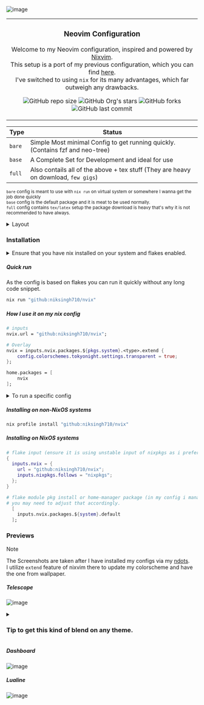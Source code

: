 <p align="center" style="color:grey">

![image](https://github.com/niksingh710/nvix/assets/60490474/89503d51-ca86-4933-872f-3f60c32202a9)

<div align="center">
<table>
<tbody>
<td align="center">
<img width="2000" height="0"><br>

### Neovim Configuration

Welcome to my Neovim configuration, inspired and powered by [Nixvim](https://github.com/nix-community/nixvim).<br>
This setup is a port of my previous configuration, which you can find [here](https://github.com/niksingh710/nvim).<br>
I've switched to using `nix` for its many advantages, which far outweigh any drawbacks.

![GitHub repo size](https://img.shields.io/github/repo-size/niksingh710/nvix)
![GitHub Org's stars](https://img.shields.io/github/stars/niksingh710%2Fnvix)
![GitHub forks](https://img.shields.io/github/forks/niksingh710/nvix)
![GitHub last commit](https://img.shields.io/github/last-commit/niksingh710/gdots)

<img width="2000" height="0">
</td>
</tbody>
</table>
</div>
</p>

| Type   | Status                                                                              |
| ------ | ----------------------------------------------------------------------------------- |
| `bare` | Simple Most minimal Config to get running quickly. (Contains fzf and neo-tree)      |
| `base` | A Complete Set for Development and ideal for use                                    |
| `full` | Also contails all of the above + tex stuff (They are heavy on download, `few gigs`) |

<small> `bare` config is meant to use with `nix run` on virtual system or somewhere I wanna get the job done quickly</small><br>
<small> `base` config is the default package and it is meat to be used normally.</small><br>
<small> `full` config contains `tex/latex` setup the package download is heavy that's why it is not recommended to have always.</small><br>

<details>
<summary>
Layout
  </summary>

```bash

 ./
├──  config/
│  ├──  base/
│  ├──  core/
│  └──  default.nix
├──  lang/
│  ├──  default.nix
│  ├──  lua.nix
│  └──  shell.nix
├──  lib/
│  ├──  default.nix
│  └──  icons.nix
├──  pkgs/
│  └──  default.nix
├──  variables/
│  └──  default.nix
├──  flake.lock
├──  flake.nix
├──  LICENSE
└──  README.md
```

- Every file in a dir is imported by `default.nix`. You don't need to import them manually.
- The `lib/default.nix` file is responsible for importing all utility functions and modules.
- The `general.nix` file contains small plugins that do not require extensive configuration.

> I have added files in `config/lang` still not working `:womp:`.
> Ensure you have done `git add <newfile>` that's how flakes work. (`git restore --staged .` to revert). \[Same for any new file.\]

> How to update plugins to latest version? -> `nix flake update` should do that.
> Also I regularly update the flake.lock file.

</details>

### Installation

<details>
  <summary>
  Ensure that you have nix installed on your system and flakes enabled.
  </summary>

#### Nix pkg manager installation

```bash
# This is multiuser installation of nix requires sudo
sh <(curl -L https://nixos.org/nix/install) --daemon
```

</details>

##### Quick run

As the config is based on flakes you can run it quickly without any long code snippet.

```bash
nix run "github:niksingh710/nvix"
```

##### How I use it on my nix config

```nix
# inputs
nvix.url = "github:niksingh710/nvix";

# Overlay
nvix = inputs.nvix.packages.${pkgs.system}.<type>.extend {
    config.colorschemes.tokyonight.settings.transparent = true;
};

home.packages = [
    nvix
];

```

<details>
  <summary>
    To run a specific config
  </summary>

```bash
nix run "github:niksingh710/nvix#bare"
nix run "github:niksingh710/nvix#base"
nix run "github:niksingh710/nvix#full"
```

</details>

##### Installing on non-NixOS systems

```bash
nix profile install "github:niksingh710/nvix"
```

##### Installing on NixOS systems

```nix
# flake input (ensure it is using unstable input of nixpkgs as i prefer that)
{
  inputs.nvix = {
    url = "github:niksingh710/nvix";
    inputs.nixpkgs.follows = "nixpkgs";
  };
}

# flake module pkg install or home-manager package (in my config i manager system variable)
# you may need to adjust that accordingly.
  [
    inputs.nvix.packages.${system}.default
  ];
```

### Previews

> [!NOTE]
> The Screenshots are taken after I have installed my configs via my [ndots](https://github.com/niksingh710/ndots).<br>
> I utilize `extend` feature of nixvim there to update my colorscheme and have the one from wallpaper.

##### Telescope

![image](https://github.com/niksingh710/nvix/assets/60490474/52f91e06-5161-4217-8f84-5a6d390295a5)

<details>
  <summary>

### Tip to get this kind of blend on any theme.

  </summary>

  ```lua
      vim.api.nvim_exec([[
        function! CustomTelescopeHighlights() abort
          " Fetching colors from core Neovim highlight groups
          let fg = synIDattr(hlID('Normal'), 'fg')
          let bg0 = synIDattr(hlID('Normal'), 'bg')
          let bg1 = synIDattr(hlID('NormalFloat'), 'bg')
          let orange = synIDattr(hlID('WarningMsg'), 'fg')
          let purple = synIDattr(hlID('Statement'), 'fg')
          let green = synIDattr(hlID('String'), 'fg')
          let red = synIDattr(hlID('ErrorMsg'), 'fg')

          " Setting custom highlights for Telescope
          call nvim_set_hl(0, 'TelescopeMatching', {'fg': orange})
          call nvim_set_hl(0, 'TelescopeSelection', {'fg': fg, 'bg': bg1, 'bold': v:true})
          call nvim_set_hl(0, 'TelescopePromptPrefix', {'bg': bg1})
          call nvim_set_hl(0, 'TelescopePromptNormal', {'bg': bg1})
          call nvim_set_hl(0, 'TelescopeResultsNormal', {'bg': bg0})
          call nvim_set_hl(0, 'TelescopePreviewNormal', {'bg': bg0})
          call nvim_set_hl(0, 'TelescopePromptBorder', {'bg': bg1, 'fg': bg1})
          call nvim_set_hl(0, 'TelescopeResultsBorder', {'bg': bg0, 'fg': bg0})
          call nvim_set_hl(0, 'TelescopePreviewBorder', {'bg': bg0, 'fg': bg0})
          call nvim_set_hl(0, 'TelescopePromptTitle', {'bg': purple, 'fg': bg0})
          call nvim_set_hl(0, 'TelescopeResultsTitle', {'fg': bg0})
          call nvim_set_hl(0, 'TelescopePreviewTitle', {'bg': green, 'fg': bg0})
          call nvim_set_hl(0, 'CmpItemKindField', {'bg': red, 'fg': bg0})

          " Make cmp menu transparent
          call nvim_set_hl(0, 'PMenu', {'bg': 'NONE'})
        endfunction

        " Call the function to apply the custom highlights
        call CustomTelescopeHighlights()
      ]], false)

```
</details>

##### Dashboard

![image](https://github.com/niksingh710/nvix/assets/60490474/9f3bb154-a404-4e07-9eb5-168d0e591b85)

##### Lualine

![image](https://github.com/niksingh710/nvix/assets/60490474/14e81ab5-080a-40a7-a259-f486563881cb)
